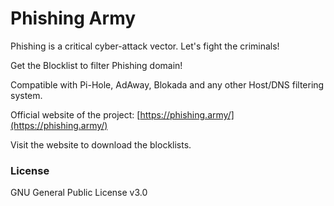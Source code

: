 # Phishing Army

Phishing is a critical cyber-attack vector. Let's fight the criminals!

Get the Blocklist to filter Phishing domain! 

Compatible with Pi-Hole, AdAway, Blokada and any other Host/DNS filtering system.

Official website of the project: [https://phishing.army/](https://phishing.army/)
 
Visit the website to download the blocklists.

### License

GNU General Public License v3.0